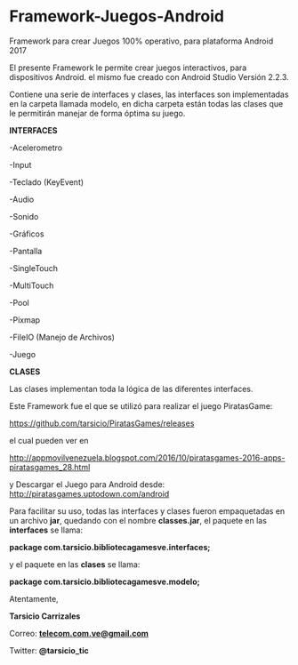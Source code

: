 # Framework-Juegos-Android
Framework para crear Juegos 100% operativo, para plataforma Android 2017

El presente Framework le permite crear juegos interactivos, para dispositivos Android. el mismo fue creado con Android Studio Versión 2.2.3.

Contiene una serie de interfaces y clases, las interfaces son implementadas en la carpeta llamada modelo, en dicha carpeta están todas las clases que le permitirán manejar de forma óptima su juego.

<b>INTERFACES</b>

-Acelerometro<p>
-Input<p>
-Teclado (KeyEvent)<p>
-Audio<p>
-Sonido<p>
-Gráficos<p>
-Pantalla<p>
-SingleTouch<p>
-MultiTouch<p>
-Pool<p>
-Pixmap<p>
-FileIO (Manejo de Archivos)<p>
-Juego<p>

<b>CLASES</b>

Las clases implementan toda la lógica de las diferentes interfaces.

Este Framework fue el que se utilizó para realizar el juego PiratasGame:<p> https://github.com/tarsicio/PiratasGames/releases <p>el cual pueden ver en<p> http://appmovilvenezuela.blogspot.com/2016/10/piratasgames-2016-apps-piratasgames_28.html <p> y Descargar el Juego para Android desde: http://piratasgames.uptodown.com/android <p>

Para facilitar su uso, todas las interfaces y clases fueron empaquetadas en un archivo <b>jar</b>, quedando con el nombre <b>classes.jar</b>, el paquete en las <b>interfaces</b> se llama:<p> <b>package com.tarsicio.bibliotecagamesve.interfaces;</b><p> y el paquete en las <b>clases</b> se llama:<p> <b>package com.tarsicio.bibliotecagamesve.modelo;</b> 

Atentamente,<p>

<b>Tarsicio Carrizales</b><p>

Correo: <b>telecom.com.ve@gmail.com</b><p>

Twitter: <b>@tarsicio_tic</b>
